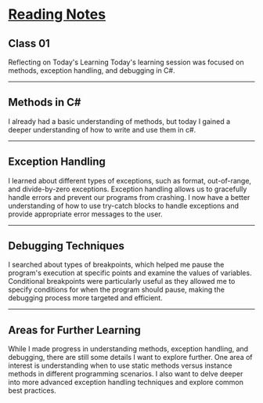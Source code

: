# [Reading Notes](../README.md)

## Class 01
Reflecting on Today's Learning
Today's learning session was focused on methods, exception handling, and debugging in C#. 

---

## Methods in C#
I already had a basic understanding of methods, but today I gained a deeper understanding of how to write and use them in c#.

---

## Exception Handling
I learned about different types of exceptions, such as format, out-of-range, and divide-by-zero exceptions. Exception handling allows us to gracefully handle errors and prevent our programs from crashing. I now have a better understanding of how to use try-catch blocks to handle exceptions and provide appropriate error messages to the user.

---

## Debugging Techniques
 I searched about types of breakpoints, which helped me pause the program's execution at specific points and examine the values of variables. Conditional breakpoints were particularly useful as they allowed me to specify conditions for when the program should pause, making the debugging process more targeted and efficient.

---

## Areas for Further Learning
While I made progress in understanding methods, exception handling, and debugging, there are still some details I want to explore further. One area of interest is understanding when to use static methods versus instance methods in different programming scenarios. I also want to delve deeper into more advanced exception handling techniques and explore common best practices.